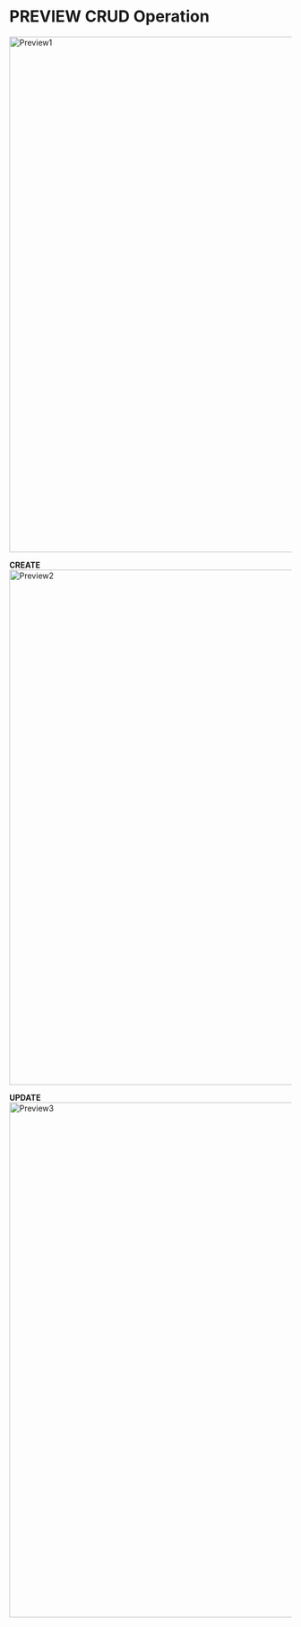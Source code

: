 <h1>PREVIEW CRUD Operation</h1>

<img width="919" alt="Preview1" src="https://github.com/DarkCleaver/IDTASK/assets/29977048/8b416548-3acf-48c2-ba69-6eb260fc48ec">

**CREATE**
<img width="918" alt="Preview2" src="https://github.com/DarkCleaver/IDTASK/assets/29977048/c6be4ef0-2277-40d6-b3b6-1515dfd19c8d">

**UPDATE**
<img width="918" alt="Preview3" src="https://github.com/DarkCleaver/IDTASK/assets/29977048/c7036178-61a2-4491-bbe2-4ce3ca7f3bea">
